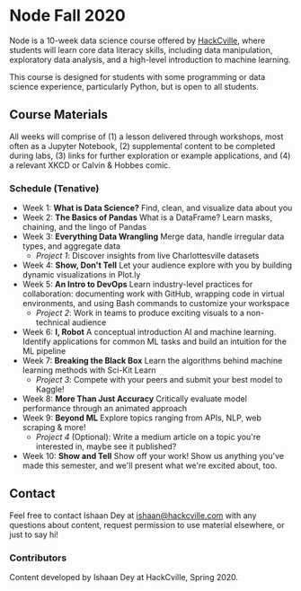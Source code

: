# Node Fall 2020

Node is a 10-week data science course offered by [HackCville](https://hackcville.com/), where students will learn core data literacy skills, including data manipulation, exploratory data analysis, and a high-level introduction to machine learning. 

This course is designed for students with some programming or data science experience, particularly Python, but is open to all students. 

## Course Materials 
All weeks will comprise of (1) a lesson delivered through workshops, most often as a Jupyter Notebook, (2) supplemental content to be completed during labs, (3) links for further exploration or example applications, and (4) a relevant XKCD or Calvin & Hobbes comic. 
### Schedule (Tenative)
- Week 1: **What is Data Science?** Find, clean, and visualize data about you
- Week 2: **The Basics of Pandas** What is a DataFrame? Learn masks, chaining, and the lingo of Pandas
- Week 3: **Everything Data Wrangling** Merge data, handle irregular data types, and aggregate data 
    - *Project 1*: Discover insights from live Charlottesville datasets
- Week 4: **Show, Don't Tell** Let your audience explore with you by building dynamic visualizations in Plot.ly 
- Week 5: **An Intro to DevOps** Learn industry-level practices for collaboration: documenting work with GitHub, wrapping code in virtual environments, and using Bash commands to customize your workspace
    - *Project 2*: Work in teams to produce exciting visuals to a non-technical audience 
- Week 6: **I, Robot** A conceptual introduction AI and machine learning. Identify applications for common ML tasks and build an intuition for the ML pipeline
- Week 7: **Breaking the Black Box** Learn the algorithms behind machine learning methods with Sci-Kit Learn
    - *Project 3*: Compete with your peers and submit your best model to Kaggle!
- Week 8: **More Than Just Accuracy** Critically evaluate model performance through an animated approach
- Week 9: **Beyond ML** Explore topics ranging from APIs, NLP, web scraping & more!
    - *Project 4* (Optional): Write a medium article on a topic you're interested in, maybe see it published?
- Week 10: **Show and Tell** Show off your work! Show us anything you've made this semester, and we'll present what we're excited about, too.

## Contact
Feel free to contact Ishaan Dey at ishaan@hackcville.com with any questions about content, request permission to use material elsewhere, or just to say hi!

### Contributors
Content developed by Ishaan Dey at HackCville, Spring 2020. 
